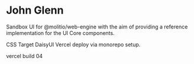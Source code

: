 # John Glenn 

Sandbox UI for @molitio/web-engine with the aim of providing a reference implementation for the UI Core components.

CSS Target DaisyUI
Vercel deploy via monorepo setup.

vercel build 04
